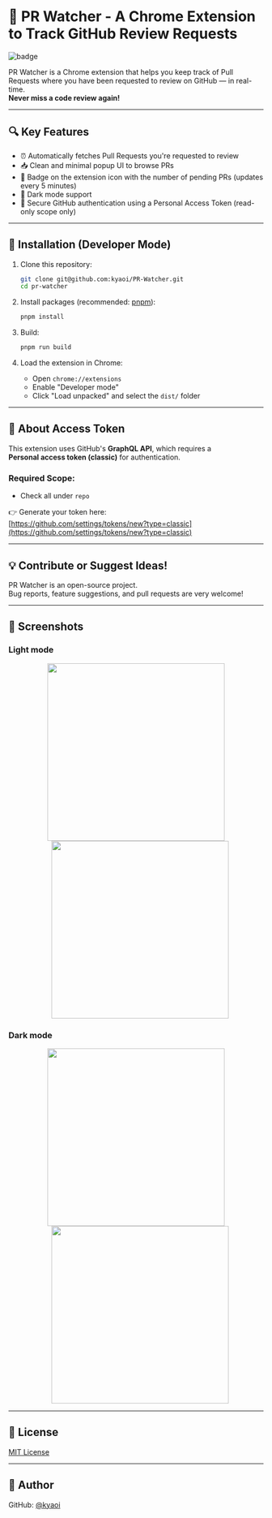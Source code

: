 # 🚀 PR Watcher - A Chrome Extension to Track GitHub Review Requests

![badge](https://img.shields.io/badge/status-active-brightgreen)

PR Watcher is a Chrome extension that helps you keep track of Pull Requests where you have been requested to review on GitHub — in real-time.  
**Never miss a code review again!**

---

## 🔍 Key Features

- ⏰ Automatically fetches Pull Requests you're requested to review
- 📥 Clean and minimal popup UI to browse PRs
- 🔔 Badge on the extension icon with the number of pending PRs (updates every 5 minutes)
- 🌙 Dark mode support
- 🔐 Secure GitHub authentication using a Personal Access Token (read-only scope only)

---

## 🧲 Installation (Developer Mode)

1. Clone this repository:

   ```bash
   git clone git@github.com:kyaoi/PR-Watcher.git
   cd pr-watcher
   ```

2. Install packages (recommended: [pnpm](https://pnpm.io/)):

   ```bash
   pnpm install
   ```

3. Build:

   ```bash
   pnpm run build
   ```

4. Load the extension in Chrome:

   - Open `chrome://extensions`
   - Enable "Developer mode"
   - Click "Load unpacked" and select the `dist/` folder

---

## 🔐 About Access Token

This extension uses GitHub's **GraphQL API**, which requires a  
**Personal access token (classic)** for authentication.

### Required Scope:

- Check all under `repo`

👉 Generate your token here:  
[https://github.com/settings/tokens/new?type=classic](https://github.com/settings/tokens/new?type=classic)

---

## 💡 Contribute or Suggest Ideas!

PR Watcher is an open-source project.  
Bug reports, feature suggestions, and pull requests are very welcome!

---

## 📸 Screenshots

### Light mode
<p align="center">
  <img src="https://github.com/user-attachments/assets/6baf8284-bd5d-4a76-a6f2-6acf844f26b9" width="350" />
  <img src="https://github.com/user-attachments/assets/dc5063d6-3e67-484c-8801-82455b71fa41" width="350" style="margin-left: 16px;" />
</p>

### Dark mode
<p align="center">
  <img src="https://github.com/user-attachments/assets/b77498a1-6ec2-402a-a38f-41bc89951d56" width="350" />
  <img src="https://github.com/user-attachments/assets/f31a7dbe-7770-4449-88af-04d5d94cfb1f" width="350" style="margin-left: 16px;" />
</p>

---

## 📄 License

[MIT License](./LICENSE)

---

## 🙌 Author

GitHub: [@kyaoi](https://github.com/kyaoi)
